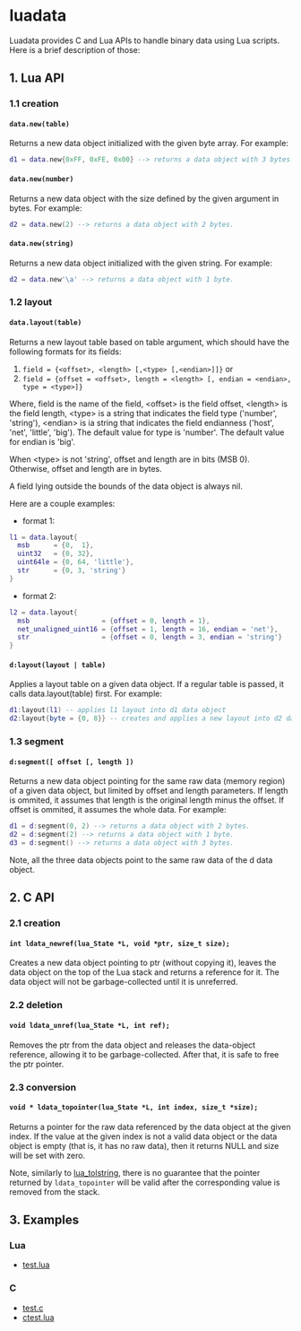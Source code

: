 luadata
=======

Luadata provides C and Lua APIs to handle binary data using Lua scripts. Here is a brief description of those:

## 1. Lua API

### 1.1 creation

#### ```data.new(table)```

Returns a new data object initialized with the given byte array. For example:
```Lua
d1 = data.new{0xFF, 0xFE, 0x00} --> returns a data object with 3 bytes.
```

#### ```data.new(number)```

Returns a new data object with the size defined by the given argument in bytes. For example:
```Lua
d2 = data.new(2) --> returns a data object with 2 bytes.
```

#### ```data.new(string)```

Returns a new data object initialized with the given string. For example:
```Lua
d2 = data.new'\a' --> returns a data object with 1 byte.
```

### 1.2 layout

#### ```data.layout(table)```

Returns a new layout table based on table argument, which should have the following formats for its fields:

1. ```field = {<offset>, <length> [,<type> [,<endian>]]}``` or
2. ```field = {offset = <offset>, length = <length> [, endian = <endian>, type = <type>]}```

Where, field is the name of the field, \<offset\> is the field offset, \<length\> is the field length,
\<type\> is a string that indicates the field type ('number', 'string'),
\<endian\> is ia string that indicates the field endianness ('host', 'net', 'little', 'big').
The default value for type is 'number'.
The default value for endian is 'big'.

When \<type\> is not 'string', offset and length are in bits (MSB 0). Otherwise, offset and length are in bytes.

A field lying outside the bounds of the data object is always nil.

Here are a couple examples:

* format 1:

```Lua
l1 = data.layout{
  msb      = {0,  1},
  uint32   = {0, 32},
  uint64le = {0, 64, 'little'},
  str      = {0, 3, 'string'}
}

```

* format 2:

```Lua
l2 = data.layout{
  msb                  = {offset = 0, length = 1},
  net_unaligned_uint16 = {offset = 1, length = 16, endian = 'net'},
  str                  = {offset = 0, length = 3, endian = 'string'}
}
```

#### ```d:layout(layout | table)```

Applies a layout table on a given data object. If a regular table is passed, it calls data.layout(table) first. For example:

```Lua
d1:layout(l1) -- applies l1 layout into d1 data object
d2:layout{byte = {0, 8}} -- creates and applies a new layout into d2 data object
```

### 1.3 segment

#### ```d:segment([ offset [, length ])```

Returns a new data object pointing for the same raw data (memory region) of a given data object, but limited by offset and length parameters. If length is ommited, it assumes that length is the original length minus the offset. If offset is ommited, it assumes the whole data. For example:
```Lua
d1 = d:segment(0, 2) --> returns a data object with 2 bytes.
d2 = d:segment(2) --> returns a data object with 1 byte.
d3 = d:segment() --> returns a data object with 3 bytes.
```

Note, all the three data objects point to the same raw data of the d data object.

## 2. C API

### 2.1 creation

#### ```int ldata_newref(lua_State *L, void *ptr, size_t size);```

Creates a new data object pointing to ptr (without copying it), leaves the data object on the top of the Lua stack and returns a reference
for it. The data object will not be garbage-collected until it is unreferred.

### 2.2 deletion

#### ```void ldata_unref(lua_State *L, int ref);```

Removes the ptr from the data object and releases the data-object reference, allowing it to be garbage-collected. After that, it is safe
to free the ptr pointer.

### 2.3 conversion

#### ```void * ldata_topointer(lua_State *L, int index, size_t *size);```

Returns a pointer for the raw data referenced by the data object at the given index.
If the value at the  given index is not a valid data object or the data object is empty (that is, it has no raw data),
then it returns NULL and size will be set with zero.

Note, similarly to [lua_tolstring](http://www.lua.org/manual/5.1/manual.html#lua_tolstring),
there is no guarantee that the pointer returned by ```ldata_topointer``` will be valid after the corresponding value is removed from the stack.


## 3. Examples

### Lua
* [test.lua](https://github.com/lneto/luadata/blob/master/test.lua)

### C
* [test.c](https://github.com/lneto/luadata/blob/master/test.c)
* [ctest.lua](https://github.com/lneto/luadata/blob/master/ctest.lua)
